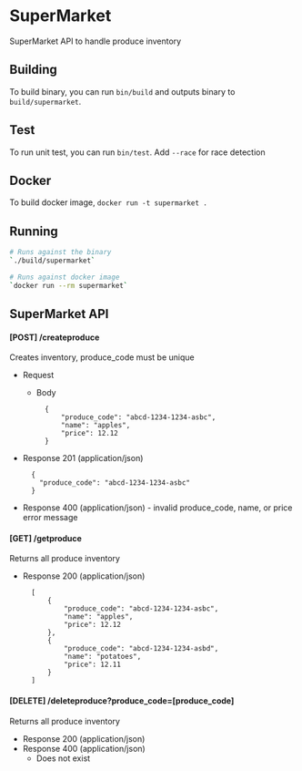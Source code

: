 # SuperMarket
SuperMarket API to handle produce inventory

## Building
To build binary, you can run `bin/build` and outputs binary to `build/supermarket`.

## Test
To run unit test, you can run `bin/test`. Add `--race` for race detection

## Docker
To build docker image, `docker run -t supermarket .`

## Running
``` bash
# Runs against the binary
`./build/supermarket`

# Runs against docker image
`docker run --rm supermarket`
```

## SuperMarket API
#### [POST] /createproduce
Creates inventory, produce_code must be unique
+ Request
    + Body

            {
                "produce_code": "abcd-1234-1234-asbc",
                "name": "apples",
                "price": 12.12
            }


+ Response 201 (application/json)

        {
          "produce_code": "abcd-1234-1234-asbc"
        }

+ Response 400 (application/json)
        - invalid produce_code, name, or price error message

#### [GET] /getproduce
Returns all produce inventory
+ Response 200 (application/json)

        [
            {
                "produce_code": "abcd-1234-1234-asbc",
                "name": "apples",
                "price": 12.12
            },
            {
                "produce_code": "abcd-1234-1234-asbd",
                "name": "potatoes",
                "price": 12.11
            }
        ]
#### [DELETE] /deleteproduce?produce_code=[produce_code]
Returns all produce inventory
+ Response 200 (application/json)
+ Response 400 (application/json)
    - Does not exist
